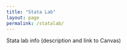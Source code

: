```yaml
---
title: "Stata Lab"
layout: page
permalink: /statalab/
---
```


Stata lab info (description and link to Canvas)
